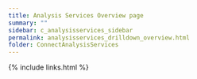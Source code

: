```yaml
---
title: Analysis Services Overview page
summary: ""
sidebar: c_analysisservices_sidebar
permalink: analysisservices_drilldown_overview.html
folder: ConnectAnalysisServices
---
```





{% include links.html %}

